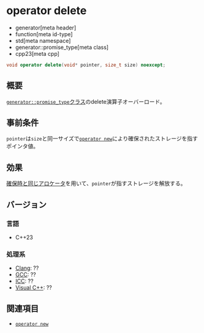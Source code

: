 # operator delete
* generator[meta header]
* function[meta id-type]
* std[meta namespace]
* generator::promise_type[meta class]
* cpp23[meta cpp]

```cpp
void operator delete(void* pointer, size_t size) noexcept;
```

## 概要
[`generator::promise_type`クラス](../promise_type.md)のdelete演算子オーバーロード。


## 事前条件
`pointer`は`size`と同一サイズで[`operator new`](op_new.md)により確保されたストレージを指すポインタ値。


## 効果
[確保時と同じアロケータ](op_new.md)を用いて、`pointer`が指すストレージを解放する。


## バージョン
### 言語
- C++23

### 処理系
- [Clang](/implementation.md#clang): ??
- [GCC](/implementation.md#gcc): ??
- [ICC](/implementation.md#icc): ??
- [Visual C++](/implementation.md#visual_cpp): ??


## 関連項目
- [`operator new`](op_new.md)
